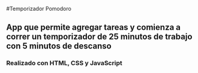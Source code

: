 #Temporizador Pomodoro

## App que permite agregar tareas y comienza a correr un temporizador de 25 minutos de trabajo con 5 minutos de descanso

### Realizado con HTML, CSS y JavaScript